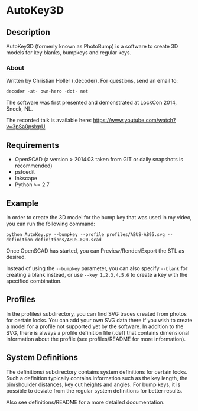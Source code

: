 # AutoKey3D

## Description

AutoKey3D (formerly known as PhotoBump) is a software to create 3D models for
key blanks, bumpkeys and regular keys.

### About

Written by Christian Holler (:decoder). For questions, send an email to:

`decoder -at- own-hero -dot- net`

The software was first presented and demonstrated at LockCon 2014, Sneek, NL.

The recorded talk is available here: https://www.youtube.com/watch?v=3pSa0pslxpU

## Requirements

* OpenSCAD (a version > 2014.03 taken from GIT or daily snapshots is recommended)
* pstoedit
* Inkscape
* Python >= 2.7

## Example

In order to create the 3D model for the bump key that was used in my video,
you can run the following command:

`python AutoKey.py --bumpkey --profile profiles/ABUS-AB95.svg --definition definitions/ABUS-E20.scad`

Once OpenSCAD has started, you can Preview/Render/Export the STL as desired.

Instead of using the `--bumpkey` parameter, you can also specify `--blank` for
creating a blank instead, or use `--key 1,2,3,4,5,6` to create a key with
the specified combination.

## Profiles

In the profiles/ subdirectory, you can find SVG traces created from photos for
certain locks. You can add your own SVG data there if you wish to create a
model for a profile not supported yet by the software. In addition to the SVG,
there is always a profile definition file (.def) that contains dimensional
information about the profile (see profiles/README for more information).

## System Definitions

The definitions/ subdirectory contains system definitions for certain locks.
Such a definition typically contains information such as the key length, the
pin/shoulder distances, key cut heights and angles. For bump keys, it is
possible to deviate from the regular system definitions for better results.

Also see definitions/README for a more detailed documentation.
